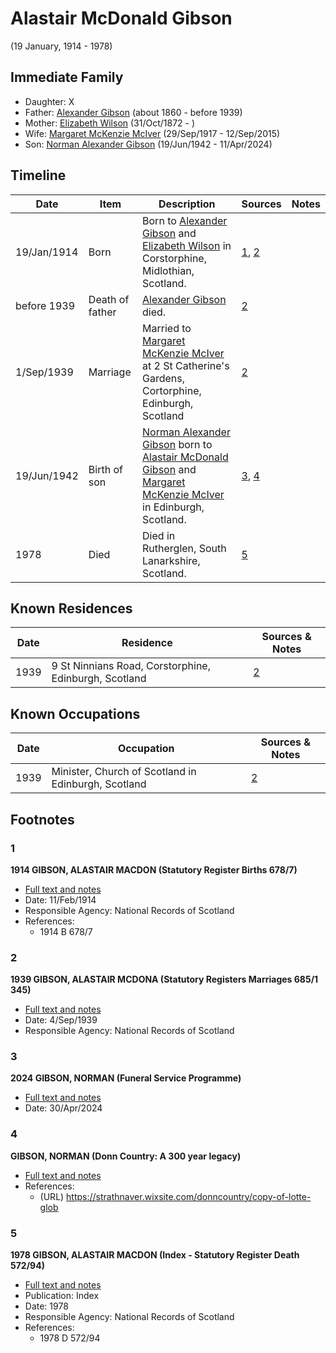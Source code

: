 ﻿---
layout: person
subject_key: i3963708
permalink: /people/i3963708
---

# Alastair McDonald Gibson
(19 January, 1914 - 1978)

## Immediate Family

* Daughter: X
* Father: [Alexander Gibson](./@21968540@-alexander-gibson-b1860-d1939.md) (about 1860 - before 1939)
* Mother: [Elizabeth Wilson](./@71295041@-elizabeth-wilson-b1872-10-31-d.md) (31/Oct/1872 - )
* Wife: [Margaret McKenzie McIver](./@24380064@-margaret-mckenzie-mciver-b1917-9-29-d2015-9-12.md) (29/Sep/1917 - 12/Sep/2015)
* Son: [Norman Alexander Gibson](./@86606770@-norman-alexander-gibson-b1942-6-19-d2024-4-11.md) (19/Jun/1942 - 11/Apr/2024)

## Timeline

Date | Item | Description | Sources | Notes
---|---|---|---|---
19/Jan/1914 | Born | Born to [Alexander Gibson](./@21968540@-alexander-gibson-b1860-d1939.md) and [Elizabeth Wilson](./@71295041@-elizabeth-wilson-b1872-10-31-d.md) in Corstorphine, Midlothian, Scotland. | [1](#1), [2](#2) | 
before 1939 | Death of father | [Alexander Gibson](./@21968540@-alexander-gibson-b1860-d1939.md) died. | [2](#2) | 
1/Sep/1939 | Marriage | Married to [Margaret McKenzie McIver](./@24380064@-margaret-mckenzie-mciver-b1917-9-29-d2015-9-12.md) at 2 St Catherine's Gardens, Cortorphine, Edinburgh, Scotland | [2](#2) | 
19/Jun/1942 | Birth of son | [Norman Alexander Gibson](./@86606770@-norman-alexander-gibson-b1942-6-19-d2024-4-11.md) born to [Alastair McDonald Gibson](./@3963708@-alastair-mcdonald-gibson-b1914-1-19-d1978.md) and [Margaret McKenzie McIver](./@24380064@-margaret-mckenzie-mciver-b1917-9-29-d2015-9-12.md) in Edinburgh, Scotland. | [3](#3), [4](#4) | 
1978 | Died | Died in Rutherglen, South Lanarkshire, Scotland. | [5](#5) | 

## Known Residences

Date | Residence | Sources & Notes
---|---|---
1939 | 9 St Ninnians Road, Corstorphine, Edinburgh, Scotland | [2](#2)

## Known Occupations

Date | Occupation | Sources & Notes
---|---|---
1939 | Minister, Church of Scotland in Edinburgh, Scotland | [2](#2)

## Footnotes

### 1

**1914 GIBSON, ALASTAIR MACDON (Statutory Register Births 678/7)**

* [Full text and notes](../sources/@48317232@-1914-gibson,-alastair-macdon-statutory-register-births-678-7-.md)
* Date: 11/Feb/1914
* Responsible Agency: National Records of Scotland
* References: 
  * 1914 B 678/7

### 2

**1939 GIBSON, ALASTAIR MCDONA (Statutory Registers Marriages 685/1 345)**

* [Full text and notes](../sources/@97538140@-1939-gibson,-alastair-mcdona-statutory-registers-marriages-685-1-345-.md)
* Date: 4/Sep/1939
* Responsible Agency: National Records of Scotland

### 3

**2024 GIBSON, NORMAN (Funeral Service Programme)**

* [Full text and notes](../sources/@60420349@-2024-gibson,-norman-funeral-service-programme-.md)
* Date: 30/Apr/2024

### 4

**GIBSON, NORMAN (Donn Country: A 300 year legacy)**

* [Full text and notes](../sources/@86248524@-gibson,-norman-donn-country-a-300-year-legacy-.md)
* References: 
  * (URL) https://strathnaver.wixsite.com/donncountry/copy-of-lotte-glob

### 5

**1978 GIBSON, ALASTAIR MACDON (Index - Statutory Register Death 572/94)**

* [Full text and notes](../sources/@27374916@-1978-gibson,-alastair-macdon-index-statutory-register-death-572-94-.md)
* Publication: Index
* Date: 1978
* Responsible Agency: National Records of Scotland
* References: 
  * 1978 D 572/94


